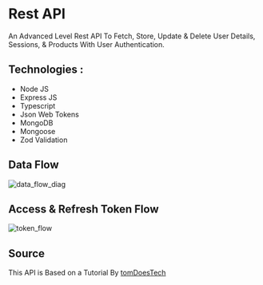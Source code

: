 # Rest API

An Advanced Level Rest API To Fetch, Store, Update & Delete User Details, Sessions, & Products With User Authentication.

## Technologies :

-   Node JS
-   Express JS
-   Typescript
-   Json Web Tokens
-   MongoDB
-   Mongoose
-   Zod Validation

## Data Flow

![data_flow_diag](https://github.com/TomDoesTech/REST-API-Tutorial-Updated/raw/main/diagrams/data-flow.png)

## Access & Refresh Token Flow

![token_flow](https://github.com/TomDoesTech/REST-API-Tutorial-Updated/raw/main/diagrams/refresh-token-flow.png)

## Source

This API is Based on a Tutorial By [tomDoesTech](www.youtube.com/watch?v=BWUi6BS9T5Y)
